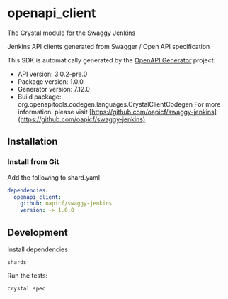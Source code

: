 # openapi_client

The Crystal module for the Swaggy Jenkins

Jenkins API clients generated from Swagger / Open API specification

This SDK is automatically generated by the [OpenAPI Generator](https://openapi-generator.tech) project:

- API version: 3.0.2-pre.0
- Package version: 1.0.0
- Generator version: 7.12.0
- Build package: org.openapitools.codegen.languages.CrystalClientCodegen
For more information, please visit [https://github.com/oapicf/swaggy-jenkins](https://github.com/oapicf/swaggy-jenkins)

## Installation

### Install from Git

Add the following to shard.yaml

```yaml
dependencies:
  openapi_client:
    github: oapicf/swaggy-jenkins
    version: ~> 1.0.0
```

## Development

Install dependencies

```shell
shards
```

Run the tests:

```shell
crystal spec
```
